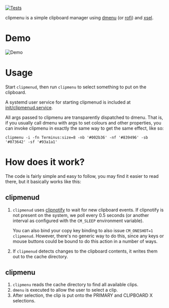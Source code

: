 [![Tests](https://img.shields.io/travis/cdown/clipmenu/develop.svg)](https://travis-ci.org/cdown/clipmenu)

clipmenu is a simple clipboard manager using [dmenu][] (or [rofi][]) and
[xsel][].

# Demo

![Demo](https://cloud.githubusercontent.com/assets/660663/24079784/6f76da94-0c88-11e7-8251-40b1f02ebf3c.gif)

# Usage

Start `clipmenud`, then run `clipmenu` to select something to put on the
clipboard.

A systemd user service for starting clipmenud is included at
[init/clipmenud.service](https://github.com/cdown/clipmenu/blob/develop/init/clipmenud.service).

All args passed to clipmenu are transparently dispatched to dmenu. That is, if
you usually call dmenu with args to set colours and other properties, you can
invoke clipmenu in exactly the same way to get the same effect, like so:

    clipmenu -i -fn Terminus:size=8 -nb '#002b36' -nf '#839496' -sb '#073642' -sf '#93a1a1'

# How does it work?

The code is fairly simple and easy to follow, you may find it easier to read
there, but it basically works like this:

## clipmenud

1. `clipmenud` uses [clipnotify](https://github.com/cdown/clipnotify) to wait
   for new clipboard events. If clipnotify is not present on the system, we
   poll every 0.5 seconds (or another interval as configured with the
   `CM_SLEEP` environment variable).

   You can also bind your copy key binding to also issue `CM_ONESHOT=1
   clipmenud`. However, there's no generic way to do this, since any keys or
   mouse buttons could be bound to do this action in a number of ways.
2. If `clipmenud` detects changes to the clipboard contents, it writes them out
   to the cache directory.

## clipmenu

1. `clipmenu` reads the cache directory to find all available clips.
2. `dmenu` is executed to allow the user to select a clip.
3. After selection, the clip is put onto the PRIMARY and CLIPBOARD X
   selections.

[dmenu]: http://tools.suckless.org/dmenu/
[rofi]: https://github.com/DaveDavenport/Rofi
[xsel]: http://www.vergenet.net/~conrad/software/xsel/
